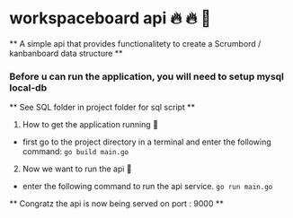# workspaceboard api :fire: :fire:  :koala:

** A simple api that provides functionalitety to create a Scrumbord / kanbanboard data structure **

### Before u can run the application, you will need to setup mysql local-db
** See SQL folder in project folder for sql script **

1. How to get the application running :leopard:
- first go to the project directory in a terminal and enter the following command:
`go build main.go`

2. Now we want to run the api :mushroom:
- enter the following command to run the api service.
`go run main.go`

** Congratz the api is now being served on port : 9000 ** 